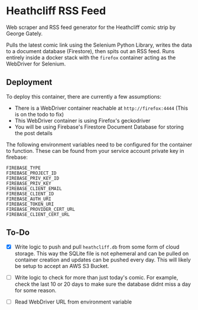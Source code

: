 # Heathcliff RSS Feed

Web scraper and RSS feed generator for the Heathcliff comic strip by George Gately.

Pulls the latest comic link using the Selenium Python Library, writes the data to a document database (Firestore), then spits out an RSS feed. Runs entirely inside a docker stack with the `firefox` container acting as the WebDriver for Selenium.

## Deployment

To deploy this container, there are currently a few assumptions:
- There is a WebDriver container reachable at `http://firefox:4444` (This is on the todo to fix)
- This WebDriver container is using Firefox's geckodriver
- You will be using Firebase's Firestore Document Database for storing the post details

The following environment variables need to be configured for the container to function. These can be found from your service account private key in firebase:

```
FIREBASE_TYPE
FIREBASE_PROJECT_ID
FIREBASE_PRIV_KEY_ID
FIREBASE_PRIV_KEY
FIREBASE_CLIENT_EMAIL
FIREBASE_CLIENT_ID
FIREBASE_AUTH_URI
FIREBASE_TOKEN_URI
FIREBASE_PROVIDER_CERT_URL
FIREBASE_CLIENT_CERT_URL
```

## To-Do

- [x] Write logic to push and pull `heathcliff.db` from some form of cloud storage. This way the SQLite file is not ephemeral and can be pulled on container creation and updates can be pushed every day. This will likely be setup to accept an AWS S3 Bucket.
- [ ] Write logic to check for more than just today's comic. For example, check the last 10 or 20 days to make sure the database didnt miss a day for some reason.
- [ ] Read WebDriver URL from environment variable

